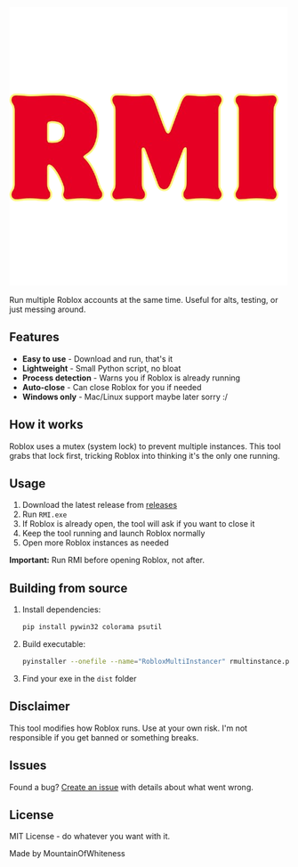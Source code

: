 ![RMI](rmi.png)

Run multiple Roblox accounts at the same time. Useful for alts, testing, or just messing around.

## Features
- **Easy to use** - Download and run, that's it
- **Lightweight** - Small Python script, no bloat
- **Process detection** - Warns you if Roblox is already running
- **Auto-close** - Can close Roblox for you if needed
- **Windows only** - Mac/Linux support maybe later sorry :/

## How it works
Roblox uses a mutex (system lock) to prevent multiple instances. This tool grabs that lock first, tricking Roblox into thinking it's the only one running.

## Usage
1. Download the latest release from [releases](releases)
2. Run `RMI.exe`
3. If Roblox is already open, the tool will ask if you want to close it
4. Keep the tool running and launch Roblox normally
5. Open more Roblox instances as needed

**Important:** Run RMI before opening Roblox, not after.

## Building from source
1. Install dependencies:
   ```bash
   pip install pywin32 colorama psutil
   ```
2. Build executable:
   ```bash
   pyinstaller --onefile --name="RobloxMultiInstancer" rmultinstance.py
   ```
3. Find your exe in the `dist` folder

## Disclaimer
This tool modifies how Roblox runs. Use at your own risk. I'm not responsible if you get banned or something breaks.

## Issues
Found a bug? [Create an issue](https://github.com/MountainOfWhiteness/Roblox-Multi-Instancer/issues) with details about what went wrong.

## License
MIT License - do whatever you want with it.

Made by MountainOfWhiteness
